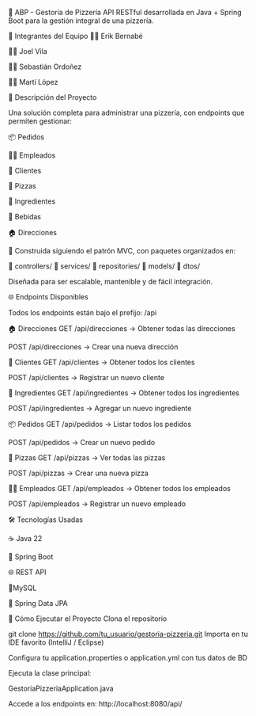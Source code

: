 
🍕 ABP - Gestoría de Pizzería
API RESTful desarrollada en Java + Spring Boot para la gestión integral de una pizzería.

👥 Integrantes del Equipo
👨‍💻 Erik Bernabé

👨‍💻 Joel Vila

👨‍💻 Sebastián Ordoñez

👨‍💻 Martí López

📌 Descripción del Proyecto

Una solución completa para administrar una pizzería, con endpoints que permiten gestionar:

📦 Pedidos

👨‍🍳 Empleados

🧑 Clientes

🍕 Pizzas

🧂 Ingredientes

🥤 Bebidas

🏠 Direcciones

🔧 Construida siguiendo el patrón MVC, con paquetes organizados en:

📁 controllers/
📁 services/
📁 repositories/
📁 models/
📁 dtos/

Diseñada para ser escalable, mantenible y de fácil integración.

🌐 Endpoints Disponibles

Todos los endpoints están bajo el prefijo:
/api

🏠 Direcciones
GET /api/direcciones → Obtener todas las direcciones

POST /api/direcciones → Crear una nueva dirección

🧑 Clientes
GET /api/clientes → Obtener todos los clientes

POST /api/clientes → Registrar un nuevo cliente

🧂 Ingredientes
GET /api/ingredientes → Obtener todos los ingredientes

POST /api/ingredientes → Agregar un nuevo ingrediente

📦 Pedidos
GET /api/pedidos → Listar todos los pedidos

POST /api/pedidos → Crear un nuevo pedido

🍕 Pizzas
GET /api/pizzas → Ver todas las pizzas

POST /api/pizzas → Crear una nueva pizza

👨‍🍳 Empleados
GET /api/empleados → Obtener todos los empleados

POST /api/empleados → Registrar un nuevo empleado

🛠️ Tecnologías Usadas

☕ Java 22

🌱 Spring Boot

🌐 REST API

🐘MySQL

🔁 Spring Data JPA



🚀 Cómo Ejecutar el Proyecto
Clona el repositorio

git clone https://github.com/tu_usuario/gestoria-pizzeria.git
Importa en tu IDE favorito (IntelliJ / Eclipse)

Configura tu application.properties o application.yml con tus datos de BD

Ejecuta la clase principal:

GestoriaPizzeriaApplication.java

Accede a los endpoints en:
http://localhost:8080/api/
